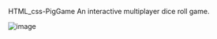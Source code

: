 HTML_css-PigGame
An interactive multiplayer dice roll game. 

![image](https://github.com/dvishal192/HTML_CSS-PigGame/assets/118332569/2a8fe3fc-dcfa-4923-9d18-484bd67c6a58)

